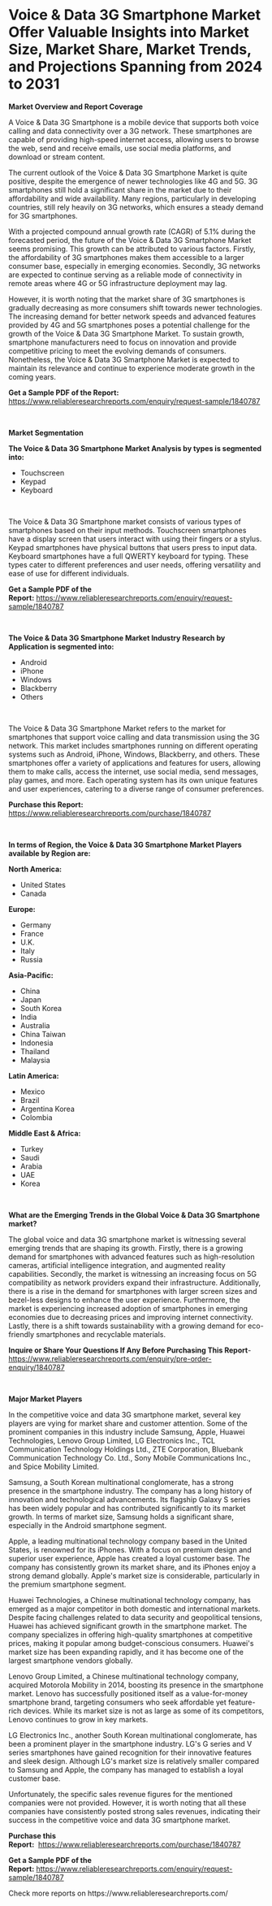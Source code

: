 <p><h1>Voice & Data 3G Smartphone Market Offer Valuable Insights into Market Size, Market Share, Market Trends, and Projections Spanning from 2024 to 2031</h1></p><p><strong>Market Overview and Report Coverage</strong></p>
<p><p>A Voice & Data 3G Smartphone is a mobile device that supports both voice calling and data connectivity over a 3G network. These smartphones are capable of providing high-speed internet access, allowing users to browse the web, send and receive emails, use social media platforms, and download or stream content.</p><p>The current outlook of the Voice & Data 3G Smartphone Market is quite positive, despite the emergence of newer technologies like 4G and 5G. 3G smartphones still hold a significant share in the market due to their affordability and wide availability. Many regions, particularly in developing countries, still rely heavily on 3G networks, which ensures a steady demand for 3G smartphones.</p><p>With a projected compound annual growth rate (CAGR) of 5.1% during the forecasted period, the future of the Voice & Data 3G Smartphone Market seems promising. This growth can be attributed to various factors. Firstly, the affordability of 3G smartphones makes them accessible to a larger consumer base, especially in emerging economies. Secondly, 3G networks are expected to continue serving as a reliable mode of connectivity in remote areas where 4G or 5G infrastructure deployment may lag.</p><p>However, it is worth noting that the market share of 3G smartphones is gradually decreasing as more consumers shift towards newer technologies. The increasing demand for better network speeds and advanced features provided by 4G and 5G smartphones poses a potential challenge for the growth of the Voice & Data 3G Smartphone Market. To sustain growth, smartphone manufacturers need to focus on innovation and provide competitive pricing to meet the evolving demands of consumers. Nonetheless, the Voice & Data 3G Smartphone Market is expected to maintain its relevance and continue to experience moderate growth in the coming years.</p></p>
<p><strong>Get a Sample PDF of the Report:</strong> <a href="https://www.reliableresearchreports.com/enquiry/request-sample/1840787">https://www.reliableresearchreports.com/enquiry/request-sample/1840787</a></p>
<p>&nbsp;</p>
<p><strong>Market Segmentation</strong></p>
<p><strong>The Voice & Data 3G Smartphone Market Analysis by types is segmented into:</strong></p>
<p><ul><li>Touchscreen</li><li>Keypad</li><li>Keyboard</li></ul></p>
<p>&nbsp;</p>
<p><p>The Voice & Data 3G Smartphone market consists of various types of smartphones based on their input methods. Touchscreen smartphones have a display screen that users interact with using their fingers or a stylus. Keypad smartphones have physical buttons that users press to input data. Keyboard smartphones have a full QWERTY keyboard for typing. These types cater to different preferences and user needs, offering versatility and ease of use for different individuals.</p></p>
<p><strong>Get a Sample PDF of the Report:</strong>&nbsp;<a href="https://www.reliableresearchreports.com/enquiry/request-sample/1840787">https://www.reliableresearchreports.com/enquiry/request-sample/1840787</a></p>
<p>&nbsp;</p>
<p><strong>The Voice & Data 3G Smartphone Market Industry Research by Application is segmented into:</strong></p>
<p><ul><li>Android</li><li>iPhone</li><li>Windows</li><li>Blackberry</li><li>Others</li></ul></p>
<p>&nbsp;</p>
<p><p>The Voice & Data 3G Smartphone Market refers to the market for smartphones that support voice calling and data transmission using the 3G network. This market includes smartphones running on different operating systems such as Android, iPhone, Windows, Blackberry, and others. These smartphones offer a variety of applications and features for users, allowing them to make calls, access the internet, use social media, send messages, play games, and more. Each operating system has its own unique features and user experiences, catering to a diverse range of consumer preferences.</p></p>
<p><strong>Purchase this Report:</strong>&nbsp; <a href="https://www.reliableresearchreports.com/purchase/1840787">https://www.reliableresearchreports.com/purchase/1840787</a></p>
<p>&nbsp;</p>
<p><strong>In terms of Region, the Voice & Data 3G Smartphone Market Players available by Region are:</strong></p>
<p>
    <p> <strong> North America: </strong>
        <ul>
            <li>United States</li>
            <li>Canada</li>
        </ul>
        </p> 
    <p> <strong> Europe: </strong>
        <ul>
            <li>Germany</li>
            <li>France</li>
            <li>U.K.</li>
            <li>Italy</li>
            <li>Russia</li>
        </ul>
        </p> 
    <p> <strong> Asia-Pacific: </strong>
        <ul>
            <li>China</li>
            <li>Japan</li>
            <li>South Korea</li>
            <li>India</li>
            <li>Australia</li>
            <li>China Taiwan</li>
            <li>Indonesia</li>
            <li>Thailand</li>
            <li>Malaysia</li>
        </ul>
        </p> 
    <p> <strong> Latin America: </strong>
        <ul>
            <li>Mexico</li>
            <li>Brazil</li>
            <li>Argentina Korea</li>
            <li>Colombia</li>
        </ul>
        </p> 
    <p> <strong> Middle East & Africa: </strong>
        <ul>
            <li>Turkey</li>
            <li>Saudi</li>
            <li>Arabia</li>
            <li>UAE</li>
            <li>Korea</li>
        </ul>
    </p>
    </p>
<p>&nbsp;</p>
<p><strong>What are the Emerging Trends in the Global Voice & Data 3G Smartphone market?</strong></p>
<p><p>The global voice and data 3G smartphone market is witnessing several emerging trends that are shaping its growth. Firstly, there is a growing demand for smartphones with advanced features such as high-resolution cameras, artificial intelligence integration, and augmented reality capabilities. Secondly, the market is witnessing an increasing focus on 5G compatibility as network providers expand their infrastructure. Additionally, there is a rise in the demand for smartphones with larger screen sizes and bezel-less designs to enhance the user experience. Furthermore, the market is experiencing increased adoption of smartphones in emerging economies due to decreasing prices and improving internet connectivity. Lastly, there is a shift towards sustainability with a growing demand for eco-friendly smartphones and recyclable materials.</p></p>
<p><strong>Inquire or Share Your Questions If Any Before Purchasing This Report</strong>- <a href="https://www.reliableresearchreports.com/enquiry/pre-order-enquiry/1840787">https://www.reliableresearchreports.com/enquiry/pre-order-enquiry/1840787</a></p>
<p>&nbsp;</p>
<p><strong>Major Market Players</strong></p>
<p><p>In the competitive voice and data 3G smartphone market, several key players are vying for market share and customer attention. Some of the prominent companies in this industry include Samsung, Apple, Huawei Technologies, Lenovo Group Limited, LG Electronics Inc., TCL Communication Technology Holdings Ltd., ZTE Corporation, Bluebank Communication Technology Co. Ltd., Sony Mobile Communications Inc., and Spice Mobility Limited.</p><p>Samsung, a South Korean multinational conglomerate, has a strong presence in the smartphone industry. The company has a long history of innovation and technological advancements. Its flagship Galaxy S series has been widely popular and has contributed significantly to its market growth. In terms of market size, Samsung holds a significant share, especially in the Android smartphone segment.</p><p>Apple, a leading multinational technology company based in the United States, is renowned for its iPhones. With a focus on premium design and superior user experience, Apple has created a loyal customer base. The company has consistently grown its market share, and its iPhones enjoy a strong demand globally. Apple's market size is considerable, particularly in the premium smartphone segment.</p><p>Huawei Technologies, a Chinese multinational technology company, has emerged as a major competitor in both domestic and international markets. Despite facing challenges related to data security and geopolitical tensions, Huawei has achieved significant growth in the smartphone market. The company specializes in offering high-quality smartphones at competitive prices, making it popular among budget-conscious consumers. Huawei's market size has been expanding rapidly, and it has become one of the largest smartphone vendors globally.</p><p>Lenovo Group Limited, a Chinese multinational technology company, acquired Motorola Mobility in 2014, boosting its presence in the smartphone market. Lenovo has successfully positioned itself as a value-for-money smartphone brand, targeting consumers who seek affordable yet feature-rich devices. While its market size is not as large as some of its competitors, Lenovo continues to grow in key markets.</p><p>LG Electronics Inc., another South Korean multinational conglomerate, has been a prominent player in the smartphone industry. LG's G series and V series smartphones have gained recognition for their innovative features and sleek design. Although LG's market size is relatively smaller compared to Samsung and Apple, the company has managed to establish a loyal customer base.</p><p>Unfortunately, the specific sales revenue figures for the mentioned companies were not provided. However, it is worth noting that all these companies have consistently posted strong sales revenues, indicating their success in the competitive voice and data 3G smartphone market.</p></p>
<p><strong>Purchase this Report:</strong>&nbsp;&nbsp;<a href="https://www.reliableresearchreports.com/purchase/1840787">https://www.reliableresearchreports.com/purchase/1840787</a></p>
<p></p>
<p><strong>Get a Sample PDF of the Report:</strong>&nbsp;<a href="https://www.reliableresearchreports.com/enquiry/request-sample/1840787">https://www.reliableresearchreports.com/enquiry/request-sample/1840787</a></p>
<p>Check more reports on https://www.reliableresearchreports.com/</p>